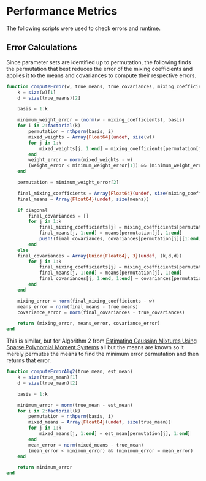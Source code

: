  
# Performance Metrics

The following scripts were used to check errors and runtime.

## Error Calculations

Since parameter sets are identified up to permutation, the following finds the permutation that best reduces the error of the mixing coefficients and applies it to the means and covariances to compute their respective errors.

```julia
function computeError(w, true_means, true_covariances, mixing_coefficients, means, covariances, diagonal)
    k = size(w)[1]
    d = size(true_means)[2]

    basis = 1:k

    minimum_weight_error = (norm(w - mixing_coefficients), basis)
    for i in 2:factorial(k)
        permutation = nthperm(basis, i)
        mixed_weights = Array{Float64}(undef, size(w))
        for j in 1:k
            mixed_weights[j, 1:end] = mixing_coefficients[permutation[j], 1:end]
        end
        weight_error = norm(mixed_weights - w)
        (weight_error < minimum_weight_error[1]) && (minimum_weight_error = (weight_error, permutation))
    end

    permutation = minimum_weight_error[2]

    final_mixing_coefficients = Array{Float64}(undef, size(mixing_coefficients))
    final_means = Array{Float64}(undef, size(means))

    if diagonal
        final_covariances = []
        for j in 1:k
            final_mixing_coefficients[j] = mixing_coefficients[permutation[j]]
            final_means[j, 1:end] = means[permutation[j], 1:end]
            push!(final_covariances, covariances[permutation[j]][1:end, 1:end])
        end
    else
    final_covariances = Array{Union{Float64}, 3}(undef, (k,d,d))
        for j in 1:k
            final_mixing_coefficients[j] = mixing_coefficients[permutation[j]]
            final_means[j, 1:end] = means[permutation[j], 1:end]
            final_covariances[j, 1:end, 1:end] = covariances[permutation[j], 1:end, 1:end]
        end
    end

    mixing_error = norm(final_mixing_coefficients - w)
    means_error = norm(final_means - true_means)
    covariance_error = norm(final_covariances - true_covariances)

    return (mixing_error, means_error, covariance_error)
end
```

This is similar, but for Algorithm 2 from [Estimating Gaussian Mixtures Using Sparse Polynomial Moment Systems](https://arxiv.org/abs/2106.15675) all but the means are known so it merely permutes the means to find the minimum error permutation and then returns that error.

```julia
function computeErrorAlg2(true_mean, est_mean)
    k = size(true_mean)[1]
    d = size(true_mean)[2]

    basis = 1:k

    minimum_error = norm(true_mean - est_mean)
    for i in 2:factorial(k)
        permutation = nthperm(basis, i)
        mixed_means = Array{Float64}(undef, size(true_mean))
        for j in 1:k
            mixed_means[j, 1:end] = est_mean[permutation[j], 1:end]
        end
        mean_error = norm(mixed_means - true_mean)
        (mean_error < minimum_error) && (minimum_error = mean_error)
    end

    return minimum_error
end
```
